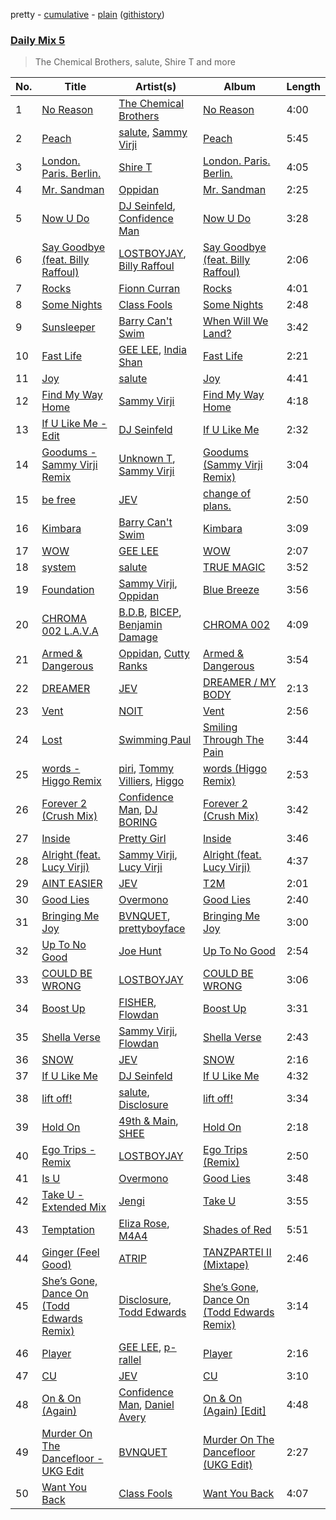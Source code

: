 pretty - [cumulative](/playlists/cumulative/Daily%20Mix%205.md) - [plain](/playlists/plain/37i9dQZF1E36TO0q54WsJv) ([githistory](https://github.githistory.xyz/vitokorn/spotify-playlist-archive/blob/master/playlists/plain/37i9dQZF1E36TO0q54WsJv))
### [Daily Mix 5](https://open.spotify.com/playlist/37i9dQZF1E36TO0q54WsJv)

> The Chemical Brothers, salute, Shire T and more

| No. | Title | Artist(s) | Album | Length |
|---|---|---|---|---|
| 1 | [No Reason](https://open.spotify.com/track/70JiPk5FBlc6eymIcHPCxU) | [The Chemical Brothers](https://open.spotify.com/artist/1GhPHrq36VKCY3ucVaZCfo) | [No Reason](https://open.spotify.com/album/0noR7T69B8RDZ71B5VIIrt) | 4:00 |
| 2 | [Peach](https://open.spotify.com/track/5cGZN0P1QnSfhCFBCHtp2N) | [salute](https://open.spotify.com/artist/1np8xozf7ATJZDi9JX8Dx5), [Sammy Virji](https://open.spotify.com/artist/1GuqTQbuixFHD6eBkFwVcb) | [Peach](https://open.spotify.com/album/1NR1qk73skJHCcxkXUTRCh) | 5:45 |
| 3 | [London. Paris. Berlin.](https://open.spotify.com/track/5mxQ1JcGnb3sTu5zO08ZTK) | [Shire T](https://open.spotify.com/artist/0AIim12jO78DuyyUYbHfAe) | [London. Paris. Berlin.](https://open.spotify.com/album/1dDsbruFq4OZMM1Xj3KF6v) | 4:05 |
| 4 | [Mr. Sandman](https://open.spotify.com/track/1Y2eoRAhwsjCKcdNnrZOzV) | [Oppidan](https://open.spotify.com/artist/338p7qzZTDJSHJzSjIZMFK) | [Mr. Sandman](https://open.spotify.com/album/5DGMidRNgao4B4iJNW6gAb) | 2:25 |
| 5 | [Now U Do](https://open.spotify.com/track/6HzL348HHRk2dWHNzx42aj) | [DJ Seinfeld](https://open.spotify.com/artist/37YzpfBeFju8QRZ3g0Ha1Q), [Confidence Man](https://open.spotify.com/artist/0RwXnFrEoI8tltFvYpJgP6) | [Now U Do](https://open.spotify.com/album/7k7TUZNKlDHu5MfSSCX8rR) | 3:28 |
| 6 | [Say Goodbye (feat. Billy Raffoul)](https://open.spotify.com/track/3IkdjPFThBcKciyAV94dYp) | [LOSTBOYJAY](https://open.spotify.com/artist/1k0BkkbwTGZGBqrNWwuucL), [Billy Raffoul](https://open.spotify.com/artist/5gw5ANPCVcxU0maLiGRzzP) | [Say Goodbye (feat. Billy Raffoul)](https://open.spotify.com/album/1oXAFYj4N52dFrMcOAKfQk) | 2:06 |
| 7 | [Rocks](https://open.spotify.com/track/1FKNKFUBeNDDLiB0rfjDdo) | [Fionn Curran](https://open.spotify.com/artist/6lFzVstgQhoAAfdCwVDaaZ) | [Rocks](https://open.spotify.com/album/2E6DP1aTkL6Awrz9XU48YH) | 4:01 |
| 8 | [Some Nights](https://open.spotify.com/track/257CR1V62XFaFTy0H9veMx) | [Class Fools](https://open.spotify.com/artist/6SNEXjd9Jo5XonaIfYoZrt) | [Some Nights](https://open.spotify.com/album/12jcxK9Nyo8tKn34IscQzE) | 2:48 |
| 9 | [Sunsleeper](https://open.spotify.com/track/35lxsi9U65JKT03Voj2Dl5) | [Barry Can't Swim](https://open.spotify.com/artist/0vTVU0KH0CVzijsoKGsTPl) | [When Will We Land?](https://open.spotify.com/album/5LASDBDtLLEt3QqVtgOoaM) | 3:42 |
| 10 | [Fast Life](https://open.spotify.com/track/5u1vw4nmCG8iuerg6ppBf0) | [GEE LEE](https://open.spotify.com/artist/77uLXqHKG5n6UYMUr0b0e5), [India Shan](https://open.spotify.com/artist/5U7ed4eqjReC376kSJKfs8) | [Fast Life](https://open.spotify.com/album/0yJzvNLSI3clU0lZGoqrVn) | 2:21 |
| 11 | [Joy](https://open.spotify.com/track/17E3lZxFJnO49Gb0tdgVn0) | [salute](https://open.spotify.com/artist/1np8xozf7ATJZDi9JX8Dx5) | [Joy](https://open.spotify.com/album/76GgZZUHQu2VQRLMXEIQcL) | 4:41 |
| 12 | [Find My Way Home](https://open.spotify.com/track/1yIi7qRdybE4yY1V0YdOKG) | [Sammy Virji](https://open.spotify.com/artist/1GuqTQbuixFHD6eBkFwVcb) | [Find My Way Home](https://open.spotify.com/album/6v9a58ojj3EBjHg4gfDNZY) | 4:18 |
| 13 | [If U Like Me - Edit](https://open.spotify.com/track/0XGSeTAcfOJa3WfVPAzX8H) | [DJ Seinfeld](https://open.spotify.com/artist/37YzpfBeFju8QRZ3g0Ha1Q) | [If U Like Me](https://open.spotify.com/album/11Y3XFv7iAvRHTzOfQodBm) | 2:32 |
| 14 | [Goodums - Sammy Virji Remix](https://open.spotify.com/track/0SLedTMdKihqLsR6CGPAfD) | [Unknown T](https://open.spotify.com/artist/3iAhNz3e31lBuXYOsqGsf3), [Sammy Virji](https://open.spotify.com/artist/1GuqTQbuixFHD6eBkFwVcb) | [Goodums (Sammy Virji Remix)](https://open.spotify.com/album/2EpS6fVyBu0gxLlOYdytSN) | 3:04 |
| 15 | [be free](https://open.spotify.com/track/23Q6xAbe56o80RTjplgcze) | [JEV](https://open.spotify.com/artist/6StZbL9v3UpuaMwIoq8fyW) | [change of plans.](https://open.spotify.com/album/3zmXRo1kugwUTzJhoLTAN1) | 2:50 |
| 16 | [Kimbara](https://open.spotify.com/track/3iHrGCUXfZ4BoOy615Ydbk) | [Barry Can't Swim](https://open.spotify.com/artist/0vTVU0KH0CVzijsoKGsTPl) | [Kimbara](https://open.spotify.com/album/2lrh7eGF5BhF70i5VPJ3Nu) | 3:09 |
| 17 | [WOW](https://open.spotify.com/track/0Xv27S8peZCOEMAptYu9cq) | [GEE LEE](https://open.spotify.com/artist/77uLXqHKG5n6UYMUr0b0e5) | [WOW](https://open.spotify.com/album/5kC2MWZ40O3ldww0RezBBC) | 2:07 |
| 18 | [system](https://open.spotify.com/track/4RDxZ480bvzAtIbM032huV) | [salute](https://open.spotify.com/artist/1np8xozf7ATJZDi9JX8Dx5) | [TRUE MAGIC](https://open.spotify.com/album/0K7hOcNhAGs54ANFnXw6uM) | 3:52 |
| 19 | [Foundation](https://open.spotify.com/track/5RWVwqbnqaddD5832YgTtr) | [Sammy Virji](https://open.spotify.com/artist/1GuqTQbuixFHD6eBkFwVcb), [Oppidan](https://open.spotify.com/artist/338p7qzZTDJSHJzSjIZMFK) | [Blue Breeze](https://open.spotify.com/album/6V0vITSPGYans9CoyHkkVi) | 3:56 |
| 20 | [CHROMA 002 L.A.V.A](https://open.spotify.com/track/53U1tJGUPNaTUfOqoAsbVx) | [B.D.B](https://open.spotify.com/artist/6sXF3naVGIqO5axr7EVgPi), [BICEP](https://open.spotify.com/artist/73A3bLnfnz5BoQjb4gNCga), [Benjamin Damage](https://open.spotify.com/artist/4erUkZEVS1jXi5kwEtNvjT) | [CHROMA 002](https://open.spotify.com/album/1iWBYSVDon9oIE7Tn4M0mw) | 4:09 |
| 21 | [Armed & Dangerous](https://open.spotify.com/track/4qJzVJ3QzvYq6PrahkUlAI) | [Oppidan](https://open.spotify.com/artist/338p7qzZTDJSHJzSjIZMFK), [Cutty Ranks](https://open.spotify.com/artist/4qDGDPGMIJuIvPfUGe0Ngg) | [Armed & Dangerous](https://open.spotify.com/album/5DmUFrxehvHSJbs2owHONM) | 3:54 |
| 22 | [DREAMER](https://open.spotify.com/track/7aGcgv4G1upG0XK6nHC5rF) | [JEV](https://open.spotify.com/artist/6StZbL9v3UpuaMwIoq8fyW) | [DREAMER / MY BODY](https://open.spotify.com/album/4T5287ugMNGz0F83VjcqSv) | 2:13 |
| 23 | [Vent](https://open.spotify.com/track/4yMXKeuRDOIzrh3fBiJYds) | [NOIT](https://open.spotify.com/artist/7tP7gxk3jhX8DWrl3thctC) | [Vent](https://open.spotify.com/album/5wr0mILtj1RIw3ig141YpU) | 2:56 |
| 24 | [Lost](https://open.spotify.com/track/0KdgkImLHstT78XKNpz1T3) | [Swimming Paul](https://open.spotify.com/artist/5rEwPEAHq2q1yW3wF4av5s) | [Smiling Through The Pain](https://open.spotify.com/album/3NSorfw3sEKFsOj2BUExcW) | 3:44 |
| 25 | [words - Higgo Remix](https://open.spotify.com/track/1HzVoPGDJajmXaEOzjEdwN) | [piri](https://open.spotify.com/artist/4DpmPt7gfAAq7WEx0E1X8s), [Tommy Villiers](https://open.spotify.com/artist/4M4KGWKy7pSQ5HaJNCutBN), [Higgo](https://open.spotify.com/artist/0f1qSxprIDtLaJfIaEJb64) | [words (Higgo Remix)](https://open.spotify.com/album/4cwVYYrV0ztiFARVXufLOb) | 2:53 |
| 26 | [Forever 2 (Crush Mix)](https://open.spotify.com/track/2QmEZAW1zKzoeA5hkheo8L) | [Confidence Man](https://open.spotify.com/artist/0RwXnFrEoI8tltFvYpJgP6), [DJ BORING](https://open.spotify.com/artist/3MkIU5jhXTMK9pYQTRVI6p) | [Forever 2 (Crush Mix)](https://open.spotify.com/album/2TbQ4UscdZOQCTNas8MAhR) | 3:42 |
| 27 | [Inside](https://open.spotify.com/track/5DKvLR4yZ3YGmHacJinskC) | [Pretty Girl](https://open.spotify.com/artist/6KkltYAOOGsCaW7dO9jF98) | [Inside](https://open.spotify.com/album/3YuASjHrUIKD6mkV3Fg3RN) | 3:46 |
| 28 | [Alright (feat. Lucy Virji)](https://open.spotify.com/track/1FlZn4gmHOIriuqNxWIyOX) | [Sammy Virji](https://open.spotify.com/artist/1GuqTQbuixFHD6eBkFwVcb), [Lucy Virji](https://open.spotify.com/artist/21r2Bc1mCeYM6f8F5xzJ8E) | [Alright (feat. Lucy Virji)](https://open.spotify.com/album/0EkRVya5ip9pn0Vp6Tj4Au) | 4:37 |
| 29 | [AINT EASIER](https://open.spotify.com/track/1cc8vREAjTH1FhvLxfHEHe) | [JEV](https://open.spotify.com/artist/6StZbL9v3UpuaMwIoq8fyW) | [T2M](https://open.spotify.com/album/7oohFOEfrZ6ZHcZO3pS988) | 2:01 |
| 30 | [Good Lies](https://open.spotify.com/track/1ZnghCVtXCrtmKJH32z4UK) | [Overmono](https://open.spotify.com/artist/01PnN11ovfen6xUOHfNpn3) | [Good Lies](https://open.spotify.com/album/7m2yEFYxnjmEyq7IXa9sXp) | 2:40 |
| 31 | [Bringing Me Joy](https://open.spotify.com/track/3Tbuy3xoK5dS5tvUZ2kDpi) | [BVNQUET](https://open.spotify.com/artist/3kS6ce97k6g4h7V1OdlMxv), [prettyboyface](https://open.spotify.com/artist/1PkEWM6c9gWkWtbUjL5Vln) | [Bringing Me Joy](https://open.spotify.com/album/20eEvuzhzYC6tEYEIwix2m) | 3:00 |
| 32 | [Up To No Good](https://open.spotify.com/track/7qIhSG403BTteDB4PAxOyU) | [Joe Hunt](https://open.spotify.com/artist/6GZR8ecgFdUz69ADiMz1Yf) | [Up To No Good](https://open.spotify.com/album/1DDIpyjO0QyZQ7mkGvez9S) | 2:54 |
| 33 | [COULD BE WRONG](https://open.spotify.com/track/5zuex7tbGFz0gSHlrMvQdu) | [LOSTBOYJAY](https://open.spotify.com/artist/1k0BkkbwTGZGBqrNWwuucL) | [COULD BE WRONG](https://open.spotify.com/album/2aJE1EikJGFwNq0NdGHcZP) | 3:06 |
| 34 | [Boost Up](https://open.spotify.com/track/4xKLgLnQm2wQFUqAYb6UUM) | [FISHER](https://open.spotify.com/artist/1VJ0briNOlXRtJUAzoUJdt), [Flowdan](https://open.spotify.com/artist/07CimrZi5vs9iEao47TNQ4) | [Boost Up](https://open.spotify.com/album/3hIRS3btdz7f35jvVihCUt) | 3:31 |
| 35 | [Shella Verse](https://open.spotify.com/track/2aoWvGMW6W40WelevwsOUx) | [Sammy Virji](https://open.spotify.com/artist/1GuqTQbuixFHD6eBkFwVcb), [Flowdan](https://open.spotify.com/artist/07CimrZi5vs9iEao47TNQ4) | [Shella Verse](https://open.spotify.com/album/4BitmFpa4h4GaGNvtnsQw3) | 2:43 |
| 36 | [SNOW](https://open.spotify.com/track/3VoqAP2ro0jlFspXyITeGM) | [JEV](https://open.spotify.com/artist/6StZbL9v3UpuaMwIoq8fyW) | [SNOW](https://open.spotify.com/album/6v0MqshmQza1KIOiVZFjSU) | 2:16 |
| 37 | [If U Like Me](https://open.spotify.com/track/13i8sL8u6V0va1yCcJ9WNh) | [DJ Seinfeld](https://open.spotify.com/artist/37YzpfBeFju8QRZ3g0Ha1Q) | [If U Like Me](https://open.spotify.com/album/11Y3XFv7iAvRHTzOfQodBm) | 4:32 |
| 38 | [lift off!](https://open.spotify.com/track/1lsuQNbQXg0smdcAaRpmja) | [salute](https://open.spotify.com/artist/1np8xozf7ATJZDi9JX8Dx5), [Disclosure](https://open.spotify.com/artist/6nS5roXSAGhTGr34W6n7Et) | [lift off!](https://open.spotify.com/album/5PCGG2ken65WpPN06uqa08) | 3:34 |
| 39 | [Hold On](https://open.spotify.com/track/5HEx0ZwJEmZhvjlrMYnSuf) | [49th & Main](https://open.spotify.com/artist/0nnF48t4C8uqGS5HPnCN3F), [SHEE](https://open.spotify.com/artist/1jrRLqDsOOKIagQXYPq2Iv) | [Hold On](https://open.spotify.com/album/7d9whArUbh3cK93jfmS3Ui) | 2:18 |
| 40 | [Ego Trips - Remix](https://open.spotify.com/track/1KAHbKC1E5mjNT96V8qSIq) | [LOSTBOYJAY](https://open.spotify.com/artist/1k0BkkbwTGZGBqrNWwuucL) | [Ego Trips (Remix)](https://open.spotify.com/album/0PXKjC6LjdeeXvTtUDq0ST) | 2:50 |
| 41 | [Is U](https://open.spotify.com/track/14gYIWhaZ3kKQiwr7kI4JQ) | [Overmono](https://open.spotify.com/artist/01PnN11ovfen6xUOHfNpn3) | [Good Lies](https://open.spotify.com/album/7m2yEFYxnjmEyq7IXa9sXp) | 3:48 |
| 42 | [Take U - Extended Mix](https://open.spotify.com/track/775gNzV6tpaodTYNRezpYj) | [Jengi](https://open.spotify.com/artist/4lgrPvofm0IT605L9OrOTN) | [Take U](https://open.spotify.com/album/1iI0GpC4mxaxJ2RmmMolLi) | 3:55 |
| 43 | [Temptation](https://open.spotify.com/track/7kHtP8yDfKnqPViJei9lHr) | [Eliza Rose](https://open.spotify.com/artist/4XC335ouK6pXyq4QiIb8bP), [M4A4](https://open.spotify.com/artist/6r6Bo3WK3Dm28xUMipFF8E) | [Shades of Red](https://open.spotify.com/album/3UbyUE1vfgWGTWE3qsNZgT) | 5:51 |
| 44 | [Ginger (Feel Good)](https://open.spotify.com/track/4uhBxLnnPffGIlLwrVjX62) | [ATRIP](https://open.spotify.com/artist/4fu0Er7pG6kZZa7Awf3NMI) | [TANZPARTEI II (Mixtape)](https://open.spotify.com/album/6lvniwPO6u3mkNTN3tSQcR) | 2:46 |
| 45 | [She’s Gone, Dance On (Todd Edwards Remix)](https://open.spotify.com/track/1DkvS69OM61MowelqAfDSJ) | [Disclosure](https://open.spotify.com/artist/6nS5roXSAGhTGr34W6n7Et), [Todd Edwards](https://open.spotify.com/artist/6MFopqejpmTUUZlcRmGzgg) | [She’s Gone, Dance On (Todd Edwards Remix)](https://open.spotify.com/album/4cBV4pc6FpCXkGNlYPgOkt) | 3:14 |
| 46 | [Player](https://open.spotify.com/track/2FEXFQSB4PjMeEP9AmVd58) | [GEE LEE](https://open.spotify.com/artist/77uLXqHKG5n6UYMUr0b0e5), [p-rallel](https://open.spotify.com/artist/0YSI1Vwzd1u7wO7p3md4qD) | [Player](https://open.spotify.com/album/3QYw7yGmsz5wvBDIHg9BAO) | 2:16 |
| 47 | [CU](https://open.spotify.com/track/7ure3lFBwSpg9swnE6BIVH) | [JEV](https://open.spotify.com/artist/6StZbL9v3UpuaMwIoq8fyW) | [CU](https://open.spotify.com/album/6ynTdYClCDNFrls0oIVAfn) | 3:10 |
| 48 | [On & On (Again)](https://open.spotify.com/track/7Mno6NjdI9b71hBLCmZomi) | [Confidence Man](https://open.spotify.com/artist/0RwXnFrEoI8tltFvYpJgP6), [Daniel Avery](https://open.spotify.com/artist/1EULJuDFWpZ9xg4YwtUGGt) | [On & On (Again) [Edit]](https://open.spotify.com/album/6icyrehEsAbRwrnVPvGn5u) | 4:48 |
| 49 | [Murder On The Dancefloor - UKG Edit](https://open.spotify.com/track/3c0dxt6Bhi661Ake99aFkP) | [BVNQUET](https://open.spotify.com/artist/3kS6ce97k6g4h7V1OdlMxv) | [Murder On The Dancefloor (UKG Edit)](https://open.spotify.com/album/5AyzYIbCgWe9LOKcLq5PWj) | 2:27 |
| 50 | [Want You Back](https://open.spotify.com/track/3X2n5BUzkq7lrJKCyxJccd) | [Class Fools](https://open.spotify.com/artist/6SNEXjd9Jo5XonaIfYoZrt) | [Want You Back](https://open.spotify.com/album/6qq9iZybBXThBKKmpXzlS5) | 4:07 |